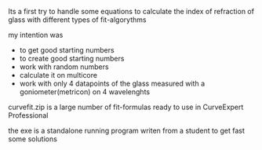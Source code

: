 Its a first try to handle some equations to calculate the index of refraction of glass with different types of fit-algorythms

my intention was 

* to get good starting numbers
* to create good starting numbers
* work with random numbers
* calculate it on multicore
* work with only 4 datapoints of the glass measured with a goniometer(metricon) on 4 wavelenghts


curvefit.zip is a large number of fit-formulas ready to use in CurveExpert Professional

the exe is a standalone running program writen from a student to get fast some solutions
